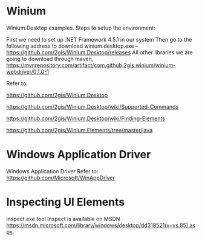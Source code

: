 # Winium
Winium.Desktop examples.
Steps to setup the environment:

First we need to set up .NET Framework 4.5.1 in our system
Then go to the following address to download winium.desktop.exe – https://github.com/2gis/Winium.Desktop/releases
All other libraries we are going to download through maven, https://mvnrepository.com/artifact/com.github.2gis.winium/winium-webdriver/0.1.0-1

Refer to:

https://github.com/2gis/Winium.Desktop

https://github.com/2gis/Winium.Desktop/wiki/Supported-Commands

https://github.com/2gis/Winium.Desktop/wiki/Finding-Elements

https://github.com/2gis/Winium.Elements/tree/master/java

# Windows Application Driver
Windows Application Driver
Refer to:
https://github.com/Microsoft/WinAppDriver

# Inspecting UI Elements
inspect.exe tool
Inspect is available on MSDN https://msdn.microsoft.com/library/windows/desktop/dd318521(v=vs.85).aspx.
